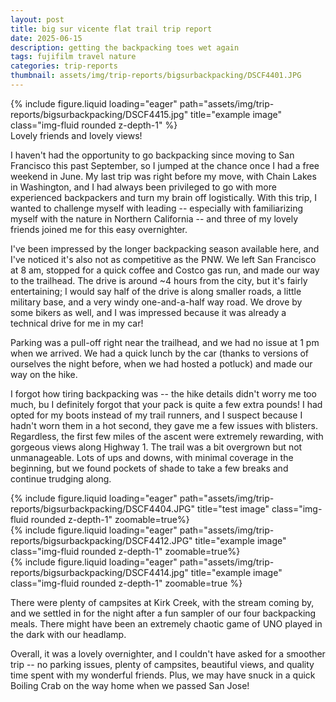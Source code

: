 ```yaml
---
layout: post
title: big sur vicente flat trail trip report
date: 2025-06-15
description: getting the backpacking toes wet again
tags: fujifilm travel nature
categories: trip-reports
thumbnail: assets/img/trip-reports/bigsurbackpacking/DSCF4401.JPG
---
```


<div class="row">
    <div class="col-sm mt-3 mt-md-0">
        {% include figure.liquid loading="eager" path="assets/img/trip-reports/bigsurbackpacking/DSCF4415.jpg" title="example image" class="img-fluid rounded z-depth-1" %}
    </div>
</div>
<div class="caption">
    Lovely friends and lovely views!
</div>

I haven't had the opportunity to go backpacking since moving to San Francisco this past September, so I jumped at the chance once I had a free weekend in June. My last trip was right before my move, with Chain Lakes in Washington, and I had always been privileged to go with more experienced backpackers and turn my brain off logistically. With this trip, I wanted to challenge myself with leading -- especially with familiarizing myself with the nature in Northern California -- and three of my lovely friends joined me for this easy overnighter.

I've been impressed by the longer backpacking season available here, and I've noticed it's also not as competitive as the PNW. We left San Francisco at 8 am, stopped for a quick coffee and Costco gas run, and made our way to the trailhead. The drive is around ~4 hours from the city, but it's fairly entertaining; I would say half of the drive is along smaller roads, a little military base, and a very windy one-and-a-half way road. We drove by some bikers as well, and I was impressed because it was already a technical drive for me in my car!

Parking was a pull-off right near the trailhead, and we had no issue at 1 pm when we arrived. We had a quick lunch by the car (thanks to versions of ourselves the night before, when we had hosted a potluck) and made our way on the hike.

I forgot how tiring backpacking was -- the hike details didn't worry me too much, bu I definitely forgot that your pack is quite a few extra pounds! I had opted for my boots instead of my trail runners, and I suspect because I hadn't worn them in a hot second, they gave me a few issues with blisters. Regardless, the first few miles of the ascent were extremely rewarding, with gorgeous views along Highway 1. The trail was a bit overgrown but not unmanageable. Lots of ups and downs, with minimal coverage in the beginning, but we found pockets of shade to take a few breaks and continue trudging along.

<div class="row" style="margin-bottom: 14px;">
    <div class="col-sm mt-3 mt-md-0">
        {% include figure.liquid loading="eager" path="assets/img/trip-reports/bigsurbackpacking/DSCF4404.JPG" title="test image" class="img-fluid rounded z-depth-1"  zoomable=true%}
    </div>
    <div class="col-sm mt-3 mt-md-0">
        {% include figure.liquid loading="eager" path="assets/img/trip-reports/bigsurbackpacking/DSCF4412.JPG" title="example image" class="img-fluid rounded z-depth-1" zoomable=true%}
    </div>
    <div class="col-sm mt-3 mt-md-0">
        {% include figure.liquid loading="eager" path="assets/img/trip-reports/bigsurbackpacking/DSCF4414.jpg" title="example image" class="img-fluid rounded z-depth-1" zoomable=true %}
    </div>
</div>

There were plenty of campsites at Kirk Creek, with the stream coming by, and we settled in for the night after a fun sampler of our four backpacking meals. There might have been an extremely chaotic game of UNO played in the dark with our headlamp.

Overall, it was a lovely overnighter, and I couldn't have asked for a smoother trip -- no parking issues, plenty of campsites, beautiful views, and quality time spent with my wonderful friends. Plus, we may have snuck in a quick Boiling Crab on the way home when we passed San Jose!
